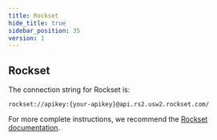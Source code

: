 ```yaml
---
title: Rockset
hide_title: true
sidebar_position: 35
version: 1
---
```


## Rockset

The connection string for Rockset is:

```
rockset://apikey:{your-apikey}@api.rs2.usw2.rockset.com/
```

For more complete instructions, we recommend the [Rockset documentation](https://docs.rockset.com/apache-Feris/).
